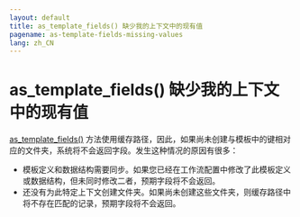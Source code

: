 ```yaml
---
layout: default
title: as_template_fields() 缺少我的上下文中的现有值
pagename: as-template-fields-missing-values
lang: zh_CN
---
```


# as_template_fields() 缺少我的上下文中的现有值

[as_template_fields()](https://developer.shotgunsoftware.com/tk-core/core.html?#sgtk.Context.as_template_fields) 方法使用缓存路径，因此，如果尚未创建与模板中的键相对应的文件夹，系统将不会返回字段。发生这种情况的原因有很多：

- 模板定义和数据结构需要同步。如果您已经在工作流配置中修改了此模板定义或数据结构，但未同时修改二者，预期字段将不会返回。
- 还没有为此特定上下文创建文件夹。如果尚未创建这些文件夹，则缓存路径中将不存在匹配的记录，预期字段将不会返回。
